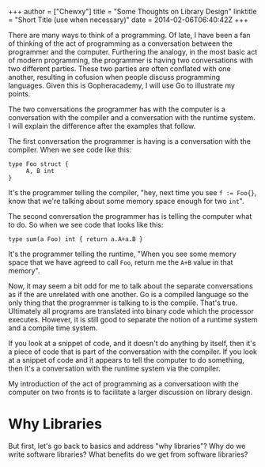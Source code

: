 +++
author = ["Chewxy"]
title = "Some Thoughts on Library Design"
linktitle = "Short Title (use when necessary)"
date = 2014-02-06T06:40:42Z
+++

There are many ways to think of a programming. Of late, I have been a fan of thinking of the act of programming as a conversation between the programmer and the computer. Furthering the analogy, in the most basic act of modern programming, the programmer is having two conversations with two different parties. These two parties are often conflated with one another, resulting in cofusion when people discuss programming languages. Given this is Gopheracademy, I will use Go to illustrate my points.

The two conversations the programmer has with the computer is a conversation with the compiler and a conversation with the runtime system. I will explain the difference after the examples that follow.

The first conversation the programmer is having is a conversation with the compiler. When we see code like this:

```
type Foo struct {
     A, B int
}
```

It's the programmer telling the compiler, "hey, next time you see `f := Foo{}`, know that we're talking about some memory space enough for two `int`".

The second conversation the programmer has is telling the computer what to do. So when we see code that looks like this:

```
type sum(a Foo) int { return a.A+a.B }
```

It's the programmer telling the runtime, "When you see some memory space that we have agreed to call `Foo`, return me the `A+B` value in that memory".

Now, it may seem a bit odd for me to talk about the separate conversations as if the are unrelated with one another. Go is a compiled language so the only thing that the programmer is talking to is the compile. That's true. Ultimately all programs are translated into binary code which the processor executes. However, it is still good to separate the notion of a runtime system and a compile time system.

If you look at a snippet of code, and it doesn't do anything by itself, then it's a piece of code that is part of the conversation with the compiler. If you look at a snippet of code and it appears to tell the computer to do something, then it's a conversation with the runtime system via the compiler.

My introduction of the act of programming as a conversatioon with the computer on two fronts is to facilitate a larger discussion on library design.

# Why Libraries #

But first, let's go back to basics and address "why libraries"? Why do we write software libraries? What benefits do we get from software libraries?
